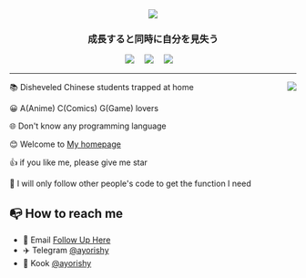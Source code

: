 <div align="center">
 <img src="https://img.picgo.net/2023/01/13/work11705ec647f39a8d.gif"></img>
</div>
<h3 align="center">成長すると同時に自分を見失う</h3>
<div align="center">
  <a href="https://ban.moe/"><img src="https://img.shields.io/badge/Blog-博客-blue"></a>&emsp;
  <a href="https://space.bilibili.com/205067167"><img src="https://img.shields.io/badge/Bilibili-B%E7%AB%99-ff69b4"></a>&emsp;
  <a href="mailto:1139074074@qq.com"><img src="https://img.shields.io/badge/Email-邮箱-blue"></a>&emsp;
</div>
<hr>
<a href="https://ban.moe">
  <img align="right" src="https://github-readme-stats-mu-azure.vercel.app/api?username=aayorishy&show_icons=true&theme=default" />
</a>

📚 Disheveled Chinese students trapped at home

😀 A(Anime) C(Comics) G(Game) lovers

🌐 Don't know any programming language

😊 Welcome to [My homepage](https://ban.moe)

👍 if you like me, please give me star

👀 I will only follow other people's code to get the function I need


## 📭 How to reach me

- 📧 Email [Follow Up Here](mailto:1139074074@qq.com)
- ✈️ Telegram [@ayorishy](https://t.me/ayorishy)
- 🐧 Kook [@ayorishy](https://kook.top/KX4cQx)
